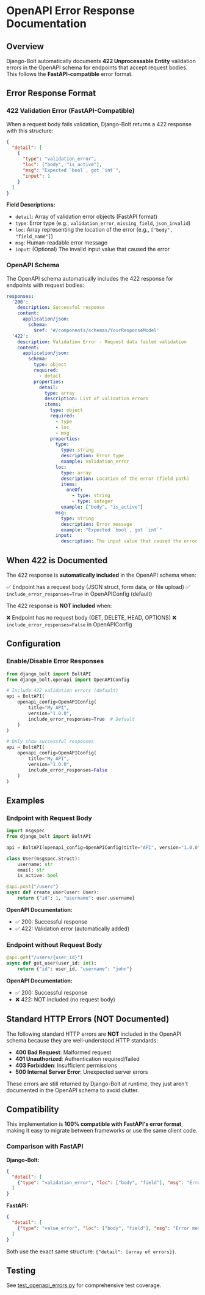 # OpenAPI Error Response Documentation

## Overview

Django-Bolt automatically documents **422 Unprocessable Entity** validation errors in the OpenAPI schema for endpoints that accept request bodies. This follows the **FastAPI-compatible** error format.

## Error Response Format

### 422 Validation Error (FastAPI-Compatible)

When a request body fails validation, Django-Bolt returns a 422 response with this structure:

```json
{
  "detail": [
    {
      "type": "validation_error",
      "loc": ["body", "is_active"],
      "msg": "Expected `bool`, got `int`",
      "input": 1
    }
  ]
}
```

**Field Descriptions:**
- `detail`: Array of validation error objects (FastAPI format)
- `type`: Error type (e.g., `validation_error`, `missing_field`, `json_invalid`)
- `loc`: Array representing the location of the error (e.g., `["body", "field_name"]`)
- `msg`: Human-readable error message
- `input`: (Optional) The invalid input value that caused the error

### OpenAPI Schema

The OpenAPI schema automatically includes the 422 response for endpoints with request bodies:

```yaml
responses:
  '200':
    description: Successful response
    content:
      application/json:
        schema:
          $ref: '#/components/schemas/YourResponseModel'
  '422':
    description: Validation Error - Request data failed validation
    content:
      application/json:
        schema:
          type: object
          required:
            - detail
          properties:
            detail:
              type: array
              description: List of validation errors
              items:
                type: object
                required:
                  - type
                  - loc
                  - msg
                properties:
                  type:
                    type: string
                    description: Error type
                    example: validation_error
                  loc:
                    type: array
                    description: Location of the error (field path)
                    items:
                      oneOf:
                        - type: string
                        - type: integer
                    example: ["body", "is_active"]
                  msg:
                    type: string
                    description: Error message
                    example: "Expected `bool`, got `int`"
                  input:
                    description: The input value that caused the error (optional)
```

## When 422 is Documented

The 422 response is **automatically included** in the OpenAPI schema when:

✅ Endpoint has a request body (JSON struct, form data, or file upload)
✅ `include_error_responses=True` in OpenAPIConfig (default)

The 422 response is **NOT included** when:

❌ Endpoint has no request body (GET, DELETE, HEAD, OPTIONS)
❌ `include_error_responses=False` in OpenAPIConfig

## Configuration

### Enable/Disable Error Responses

```python
from django_bolt import BoltAPI
from django_bolt.openapi import OpenAPIConfig

# Include 422 validation errors (default)
api = BoltAPI(
    openapi_config=OpenAPIConfig(
        title="My API",
        version="1.0.0",
        include_error_responses=True  # Default
    )
)

# Only show successful responses
api = BoltAPI(
    openapi_config=OpenAPIConfig(
        title="My API",
        version="1.0.0",
        include_error_responses=False
    )
)
```

## Examples

### Endpoint with Request Body

```python
import msgspec
from django_bolt import BoltAPI

api = BoltAPI(openapi_config=OpenAPIConfig(title="API", version="1.0.0"))

class User(msgspec.Struct):
    username: str
    email: str
    is_active: bool

@api.post("/users")
async def create_user(user: User):
    return {"id": 1, "username": user.username}
```

**OpenAPI Documentation:**
- ✅ 200: Successful response
- ✅ 422: Validation error (automatically added)

### Endpoint without Request Body

```python
@api.get("/users/{user_id}")
async def get_user(user_id: int):
    return {"id": user_id, "username": "john"}
```

**OpenAPI Documentation:**
- ✅ 200: Successful response
- ❌ 422: NOT included (no request body)

## Standard HTTP Errors (NOT Documented)

The following standard HTTP errors are **NOT** included in the OpenAPI schema because they are well-understood HTTP standards:

- **400 Bad Request**: Malformed request
- **401 Unauthorized**: Authentication required/failed
- **403 Forbidden**: Insufficient permissions
- **500 Internal Server Error**: Unexpected server errors

These errors are still returned by Django-Bolt at runtime, they just aren't documented in the OpenAPI schema to avoid clutter.

## Compatibility

This implementation is **100% compatible with FastAPI's error format**, making it easy to migrate between frameworks or use the same client code.

### Comparison with FastAPI

**Django-Bolt:**
```json
{
  "detail": [
    {"type": "validation_error", "loc": ["body", "field"], "msg": "Error message"}
  ]
}
```

**FastAPI:**
```json
{
  "detail": [
    {"type": "value_error", "loc": ["body", "field"], "msg": "Error message"}
  ]
}
```

Both use the exact same structure: `{"detail": [array of errors]}`.

## Testing

See [test_openapi_errors.py](../test_openapi_errors.py) for comprehensive test coverage.
